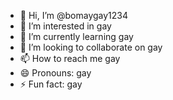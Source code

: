 - 👋 Hi, I’m @bomaygay1234
- 👀 I’m interested in gay
- 🌱 I’m currently learning gay
- 💞️ I’m looking to collaborate on gay
- 📫 How to reach me gay
- 😄 Pronouns: gay
- ⚡ Fun fact: gay

<!---
bomaygay1234/bomaygay1234 is a ✨ special ✨ repository because its `README.md` (this file) appears on your GitHub profile.
You can click the Preview link to take a look at your changes.
--->
